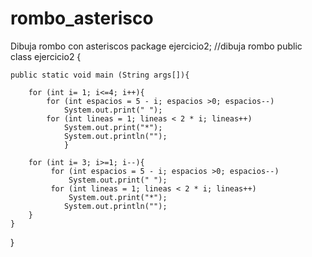 # rombo_asterisco
Dibuja rombo con asteriscos
package ejercicio2;
//dibuja rombo
public class ejercicio2 {
	
	public static void main (String args[]){
		
		for (int i= 1; i<=4; i++){ 
			for (int espacios = 5 - i; espacios >0; espacios--)       
				System.out.print(" "); 
			for (int lineas = 1; lineas < 2 * i; lineas++) 
				System.out.print("*"); 
				System.out.println(""); 
				} 
		
		for (int i= 3; i>=1; i--){ 
			 for (int espacios = 5 - i; espacios >0; espacios--)       
				 System.out.print(" "); 
			 for (int lineas = 1; lineas < 2 * i; lineas++) 
				 System.out.print("*"); 
			  	System.out.println(""); 
		} 
	}
}
